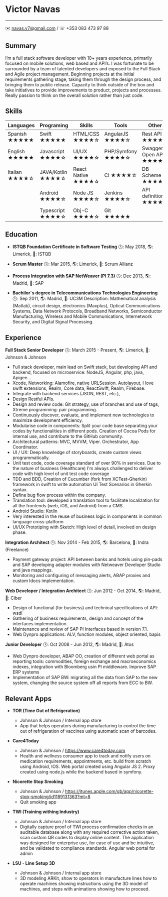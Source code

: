 Victor Navas
============

----------------------------
✉️ navas.v7@gmail.com / ☏ +353 083 473 97 88


Summary
---------
I’m a full stack software developer with 10+ years experience, primarily focused on mobile solutions, 
web based and API’s. I was fortunate to be surrounded by a team of talented developers and 
exposed to the Full Stack and Agile project management. Beginning projects at the initial 
requirements gathering stage, taking them through the design process, and bringing them to 
public release. Capacity to think outside of the box and take initiatives to provide improvements 
to product, projects and processes. Really passion to think on the overall solution rather than just code.


Skills
---------

| Languages       | Programing         | Skills           | Tools               | Other
| ----------------| ------------------ | ---------------- | ------------------- | ------------------
| Spanish   ★★★★★ | Swift        ★★★★★ | HTML/CSS     ★★★★☆ | AngularJS   ★★★★☆ | Rest API  ★★★★★
| English   ★★★★★ | Javascript   ★★★★☆ | UI/UX        ★★★★☆ | PHP/Symfony ★★★★☆ | Swagger / Open API ★★★★★
| Italian   ★★★★☆ | JAVA/Kotlin  ★★★★☆ | React Native ★★★★☆ | CI          ★★★★☆ | DB Scheme ★★★★★
|                 | Android      ★★★★☆ | Node JS      ★★★★☆ | Jenkins     ★★★★☆ | API definition ★★★★★
|                 | Typescript   ★★★★☆ | Obj-C        ★★★★☆ | Git         ★★★★★ |



Education
---------

* **ISTQB Foundation Certificate in Software Testing**
🕓: May 2018, 🌎: Limerick, 🏢: ISTQB

* **Scrum Master**
🕓: Mar 2015, 🌎: Limerick, 🏢: Scrum Allianz

* **Process Integration with SAP NetWeaver (PI 7.3)**
🕓: Dec 2013, 🌎: Madrid, 🏢: SAP

* **Bachilor´s degree in Telecommunications Technologies Engineering**
🕓: Sep 2011, 🌎: Madrid, 🏢: UC3M
Description: Mathematical analysis (Matlab), circuit design, electronics (Maxplus), 
Optical Communications Systems, Data Network Protocols, Broadband Networks, 
Semiconductor Manufacturing, Wireless and Mobile Communications, Internetwork Security, 
and Digital Signal Processing.


Experience
----------

**Full Stack Senior Developer**
🕓: March 2015 - Present, 🌎: Limerick, 🏢: Johnson & Johnson

* Full stack developer, main lead on Swift stack, but developing API and backend, focused on microservice: NodeJS, Angular, php, java, Apigee...
* Xcode, Networking: Alamofire, native URLSession. Autolayout, I love swift extensions, Realm, Core data, ReactSwift, Realm, Firebase.
* Integrate with backend services (JSON, REST, etc.), 
* Design Restful APIs.
* Design and review code: Git strategy, use of branches and use of tags, Xtreme programming: pair programming.
* Continuously discover, evaluate, and implement new technologies to maximize development efficiency.
* Modularise code in components: Split your code base separating your codes by functionalities in different pods. Creation of Cocoa Pods for internal use, and contribute to the GitHub community.
* Architectural patterns: MVC, MVVM, Viper. Orchestrator, App Coordinator.
* UI / UX: Deep knowledge of storyboards, create custom views programmatically.
* Unit test code, code coverage standard of over 90% in services. Due to the nature of business (Healthcare) I'm always challenged to deliver code with high level of unit test code coverage
* TDD and BDD, Creation of Cucumber (fork from XCTest-Gherkin) framework in swift to write automation UI Test Scenarios in Gherkin syntax.
* Define bug flow process within the company.
* Translation tool: developed a translation tool to facilitate localization for all the frontends (web, iOS, and Android) from a CMS.
* Android Studio: Kotlin
* Very interested in the reuse of business logic in components in common language cross-platform
* UI/UX Prototiping with Sketch: High level of detail, involved on design phase.


**Integration Architect**
🕓: Nov 2014 - Feb 2015, 🌎: Barcelona, 🏢: Indra (Freelance)

* Payment gateway project: API between banks and hotels using pin-pads and SAP developing adapter modules with Netweaver Developer Studio and java mappings.
* Monitoring and configuring of messaging alerts, ABAP proxies and custom Idocs implementation.


**Web Developer / Integration Architect**
🕓: Jun 2012 - Oct 2014, 🌎: Madrid, 🏢: Ciber

* Design of functional (for business) and technical specifications of API: wsdl
* Gathering of business requirements, design and concept of the interfaces implementation.
* Maintenance and review of SAP PI Interfaces based in version 7.1.
* Web Dynpro applications: ALV, function modules, object oriented, bapis

**Junior Developer**
🕓: Oct 2008 - Jun 2012, 🌎: Madrid, 🏢: Atos

* Web Dynpro developer, ABAP OO, creation of different web portal as reporting tools: commodities, foreign exchange and macroeconomics indexes, integration with Bloomberg usin PI middleware. Improve SAP ERP systems
* Implementation of SAP BW: migrating all the data from SAP to the new system, changing the source system off all reports from ECC to BW.



Relevant Apps
--------------------

* **TOR (Time Out of Refrigeration)**
    * Johnson & Johnson / Internal app store
    * App that helps operators during manufacturing to control the time out of refrigeration of vaccines using automatic scan of barcodes.

* **Care4Today**
    * Johnson & Johnson / https://www.care4today.com
    * Health and wellness consumer app to track and notify users on medication requirements, appointments, etc. build from scratch using Android, IOS. Web portal created using Angular JS 2. Proxy created using node.js while the backend based in symfony.

* **Nicorette Stop Smoking**
    * Johnson & Johnson / https://itunes.apple.com/gb/app/nicorette-stop-smoking/id1189131363?mt=8
    * Quit smoking app

* **TWI (Training withing Industry)**
    * Johnson & Johnson / Internal app store
    * Digitally capture proof of TWI process confirmation checks in an auditable database along with any required corrective action taken, scan custom QR codes to display online content. The application was designed for enterprise use, for ease of use and be intuitive, and be validated to compliance standards. Angular web portal for admin

* **LSU - Line Setup 3D**
    * Johnson & Johnson / Internal app store
    * 3D modeling ARKit, show to operators in manufacture lines how to operate machines showing instructions using the 3D model of machines, and steps with animations showing how to proceed.
